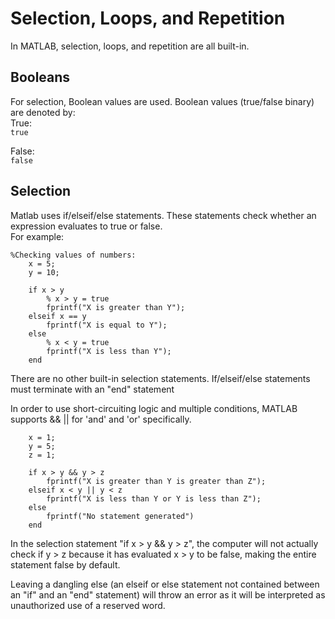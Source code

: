 # Selection, Loops, and Repetition

In MATLAB, selection, loops, and repetition are all built-in.       

## Booleans
For selection, Boolean values are used. Boolean values (true/false binary) are denoted by:      
True:     
`true`

False:     
`false`

## Selection
Matlab uses if/elseif/else statements. These statements check whether an expression evaluates to true or false.      
For example:     

```
%Checking values of numbers:
    x = 5;
    y = 10;

    if x > y
        % x > y = true
        fprintf("X is greater than Y");
    elseif x == y
        fprintf("X is equal to Y");
    else
        % x < y = true
        fprintf("X is less than Y");
    end
```
There are no other built-in selection statements.
If/elseif/else statements must terminate with an "end" statement     

In order to use short-circuiting logic and multiple conditions, MATLAB supports && || for 'and' and 'or' specifically.     
```
    x = 1;
    y = 5;
    z = 1;

    if x > y && y > z
        fprintf("X is greater than Y is greater than Z");
    elseif x < y || y < z
        fprintf("X is less than Y or Y is less than Z");
    else
        fprintf("No statement generated")
    end
```

In the selection statement "if x > y && y > z", the computer will not actually check if y > z because it has evaluated x > y to be false, making the entire statement false by default.     

Leaving a dangling else (an elseif or else statement not contained between an "if" and an "end" statement) will throw an error as it will be interpreted as unauthorized use of a reserved word. 
